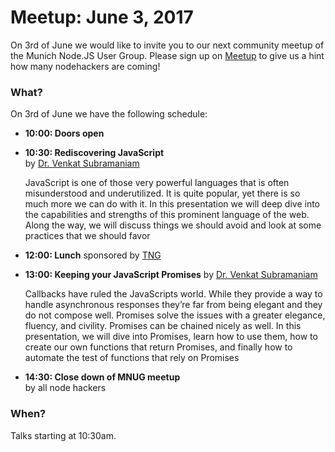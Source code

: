 # Meetup: June 3, 2017

On 3rd of June we would like to invite you to our next community meetup of the Munich Node.JS User Group. 
Please sign up on [Meetup](https://www.meetup.com/Munich-Node-js-User-Group/events/240215213/) to give us a hint how many nodehackers are coming!

### What?

On 3rd of June we have the following schedule:


*   **10:00: Doors open**
    
*   **10:30: Rediscovering JavaScript**  
    by [Dr. Venkat Subramaniam](/speakers.html#venkats)
  
    JavaScript is one of those very powerful languages that is often
    misunderstood and underutilized. It is quite popular, yet there is so much more
    we can do with it. In this presentation we will deep dive into the capabilities
    and strengths of this prominent language of the web. Along the way, we will
    discuss things we should avoid and look at some practices that we should favor

*   **12:00: Lunch**
    sponsored by [TNG](https://www.tngtech.com/en.html)

*   **13:00: Keeping your JavaScript Promises**
    by [Dr. Venkat Subramaniam](/speakers.html#venkats)

    Callbacks have ruled the JavaScripts world. While they provide a way to
    handle asynchronous responses they’re far from being elegant and they do not
    compose well. Promises solve the issues with a greater elegance, fluency, and
    civility. Promises can be chained nicely as well. In this presentation, we will
    dive into Promises, learn how to use them, how to create our own functions that
    return Promises, and finally how to automate the test of functions that rely on
    Promises
  
*   **14:30: Close down of MNUG meetup**  
    by all node hackers
  
### When?
 
Talks starting at 10:30am.
